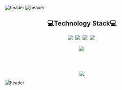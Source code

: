 ![header](https://capsule-render.vercel.app/api?type=rect&color=f7aca5&height=100)
![header](https://capsule-render.vercel.app/api?type=rect&color=ffffff&height=200&text=mihyunLee&fontAlign=50&fontColor=f6c0ab&fontSize=80&animation=twinkling)

<h2 align='center'>💻Technology Stack💻</h2>

<p align="center"><img src="https://img.shields.io/badge/Java-007396?style=flat-square&logo=Java&logoColor=white"/>&nbsp
<img src="https://img.shields.io/badge/JavaScript-F7DF1E?style=flat-square&logo=JavaScript&logoColor=black"/>&nbsp
<img src="https://img.shields.io/badge/CSS-1572B6?style=flat-square&logo=CSS3&logoColor=white"/>&nbsp
<img src="https://img.shields.io/badge/HTML-E34F26?style=flat-square&logo=HTML5&logoColor=white"/>&nbsp
<br><br>
<img src="https://img.shields.io/badge/SpringBoot-6DB33F?style=flat-square&logo=Spring&logoColor=white"/>&nbsp
</p>
<br><br>

<p align="center">
  <a href="https://github.com/mihyunLee"><img src="https://hits.seeyoufarm.com/api/count/incr/badge.svg?url=https://github.com/mihyunLee&count_bg=%23FF7784&title_bg=%23555555&icon=&icon_color=%23E7E7E7&title=hearts&edge_flat=false"/></a>
</p>

![header](https://capsule-render.vercel.app/api?type=rect&color=f7aca5&height=100)



